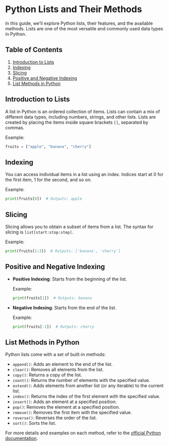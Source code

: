 # Python Lists and Their Methods

In this guide, we'll explore Python lists, their features, and the available methods. Lists are one of the most versatile and commonly used data types in Python.

## Table of Contents

1. [Introduction to Lists](#introduction-to-lists)
2. [Indexing](#indexing)
3. [Slicing](#slicing)
4. [Positive and Negative Indexing](#positive-and-negative-indexing)
5. [List Methods in Python](#list-methods-in-python)

## Introduction to Lists

A list in Python is an ordered collection of items. Lists can contain a mix of different data types, including numbers, strings, and other lists. Lists are created by placing the items inside square brackets `[]`, separated by commas.

Example:
```python
fruits = ["apple", "banana", "cherry"]
```

## Indexing

You can access individual items in a list using an index. Indices start at 0 for the first item, 1 for the second, and so on.

Example:
```python
print(fruits[0])  # Outputs: apple
```

## Slicing

Slicing allows you to obtain a subset of items from a list. The syntax for slicing is `list[start:stop:step]`.

Example:
```python
print(fruits[1:3])  # Outputs: ['banana', 'cherry']
```

## Positive and Negative Indexing

- **Positive Indexing**: Starts from the beginning of the list.
  
  Example:
  ```python
  print(fruits[1])  # Outputs: banana
  ```

- **Negative Indexing**: Starts from the end of the list.
  
  Example:
  ```python
  print(fruits[-1])  # Outputs: cherry
  ```

## List Methods in Python

Python lists come with a set of built-in methods:

- `append()`: Adds an element to the end of the list.
- `clear()`: Removes all elements from the list.
- `copy()`: Returns a copy of the list.
- `count()`: Returns the number of elements with the specified value.
- `extend()`: Adds elements from another list (or any iterable) to the current list.
- `index()`: Returns the index of the first element with the specified value.
- `insert()`: Adds an element at a specified position.
- `pop()`: Removes the element at a specified position.
- `remove()`: Removes the first item with the specified value.
- `reverse()`: Reverses the order of the list.
- `sort()`: Sorts the list.

For more details and examples on each method, refer to the [official Python documentation](https://docs.python.org/3/tutorial/datastructures.html#more-on-lists).

